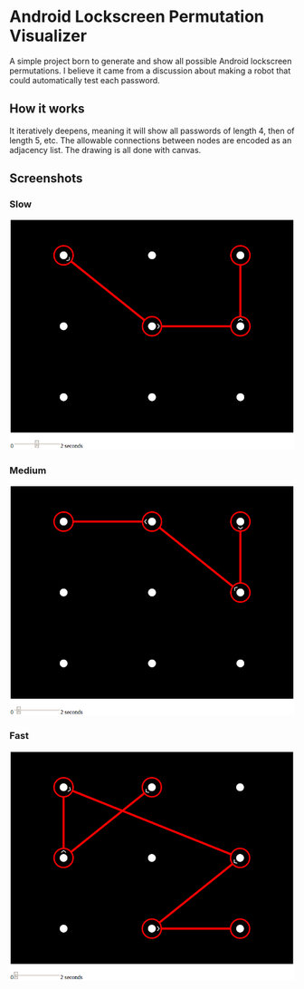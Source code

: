 Android Lockscreen Permutation Visualizer
=========================================

A simple project born to generate and show all possible Android lockscreen permutations. I believe it came from a discussion about making a robot that could automatically test each password.

How it works
------------

It iteratively deepens, meaning it will show all passwords of length 4, then of length 5, etc. The allowable connections between nodes are encoded as an adjacency list. The drawing is all done with canvas.

Screenshots
-----------

### Slow
![Slow speed permutations](/slow-run.gif)
### Medium
![Medium speed permutations](/medium-run.gif)
### Fast
![Fast speed permutations](/fast-run.gif)
